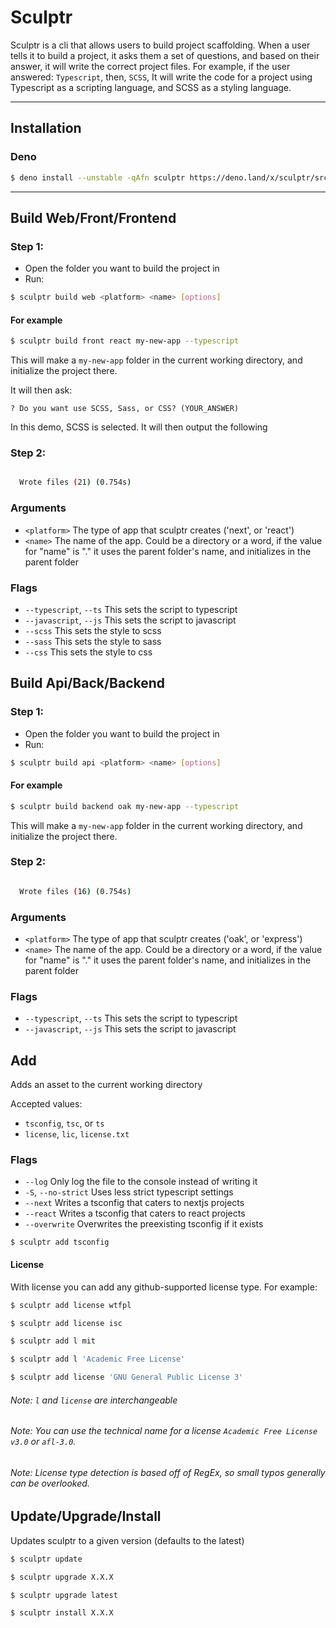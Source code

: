 # Sculptr

Sculptr is a cli that allows users to build project scaffolding. When a user tells it to build a project, it asks them a set of questions, and based on their answer, it will write the correct project files. For example, if the user answered: `Typescript`, then, `SCSS`, It will write the code for a project using Typescript as a scripting language, and SCSS as a styling language.

---

## Installation

### Deno

```bash
$ deno install --unstable -qAfn sculptr https://deno.land/x/sculptr/src/index.ts
```

---

## Build Web/Front/Frontend

### Step 1:

- Open the folder you want to build the project in
- Run:

```bash
$ sculptr build web <platform> <name> [options]
```

#### For example

```bash
$ sculptr build front react my-new-app --typescript
```

This will make a `my-new-app` folder in the current working directory, and initialize the project there.

It will then ask:

```
? Do you want use SCSS, Sass, or CSS? (YOUR_ANSWER)
```

In this demo, SCSS is selected. It will then output the following

### Step 2:

```bash

  Wrote files (21) (0.754s)

```

### Arguments

- `<platform>` The type of app that sculptr creates ('next', or 'react')
- `<name>` The name of the app. Could be a directory or a word, if the value for "name" is "." it uses the parent folder's name, and initializes in the parent folder

### Flags

- `--typescript`, `--ts` This sets the script to typescript
- `--javascript`, `--js` This sets the script to javascript
- `--scss` This sets the style to scss
- `--sass` This sets the style to sass
- `--css` This sets the style to css

## Build Api/Back/Backend

### Step 1:

- Open the folder you want to build the project in
- Run:

```bash
$ sculptr build api <platform> <name> [options]
```

#### For example

```bash
$ sculptr build backend oak my-new-app --typescript
```

This will make a `my-new-app` folder in the current working directory, and initialize the project there.

### Step 2:

```bash

  Wrote files (16) (0.754s)

```

### Arguments

- `<platform>` The type of app that sculptr creates ('oak', or 'express')
- `<name>` The name of the app. Could be a directory or a word, if the value for "name" is "." it uses the parent folder's name, and initializes in the parent folder

### Flags

- `--typescript`, `--ts` This sets the script to typescript
- `--javascript`, `--js` This sets the script to javascript

## Add

Adds an asset to the current working directory

Accepted values:

- `tsconfig`, `tsc`, or `ts`
- `license`, `lic`, `license.txt`

### Flags

- `--log` Only log the file to the console instead of writing it
- `-S`, `--no-strict` Uses less strict typescript settings
- `--next` Writes a tsconfig that caters to nextjs projects
- `--react` Writes a tsconfig that caters to react projects
- `--overwrite` Overwrites the preexisting tsconfig if it exists

```
$ sculptr add tsconfig
```

#### License

With license you can add any github-supported license type. For example:

```bash
$ sculptr add license wtfpl
```

```bash
$ sculptr add license isc
```

```bash
$ sculptr add l mit
```

```bash
$ sculptr add l 'Academic Free License'
```

```bash
$ sculptr add license 'GNU General Public License 3'
```

###### Note: `l` and `license` are interchangeable

###### Note: You can use the technical name for a license `Academic Free License v3.0` or `afl-3.0`.

###### Note: License type detection is based off of RegEx, so small typos generally can be overlooked.

## Update/Upgrade/Install

Updates sculptr to a given version (defaults to the latest)

```bash
$ sculptr update
```

```bash
$ sculptr upgrade X.X.X
```

```bash
$ sculptr upgrade latest
```

```bash
$ sculptr install X.X.X
```
